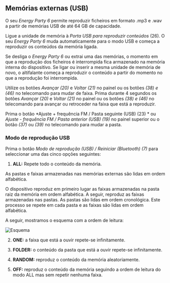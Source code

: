 
## Memórias externas (USB)

O seu *Energy Party 6* permite reproduzir ficheiros em formato .mp3 e .wav a partir de memórias USB de até 64 GB de capacidade.

Ligue a unidade de memória à *Porta USB para reproduzir conteúdos* (26). O seu *Energy Party 6* muda automaticamente para o modo USB e começa a reproduzir os conteúdos da memória ligada.

Se desliga o *Energy Party 6* ou extrai uma das memórias, o momento em que a reprodução dos ficheiros é interrompida fica armazenado na memória interna do dispositivo. Se ligar ou inserir a mesma unidade de memória de novo, o altifalante começa a reproduzir o conteúdo a partir do momento no que a reprodução foi interrompida.

Utilize os botões *Avançar (20)* e *Voltar (21)* no painel ou os botões *(38) e (46)* no telecomando para mudar de faixa. Prima durante 4 segundos os botões *Avançar (20)* e *Voltar (21)* no painel ou os botões *(38) e (46)* no telecomando para avançar ou retroceder na faixa que está a reproduzir.

Prima o botão *Ajuste + frequência FM / Pasta seguinte (USB) (23) * ou *Ajuste - frequência FM / Pasta anterior (USB) (19)* no painel superior ou o botão *(37)* ou *(39)* no telecomando para mudar a pasta.

### Modo de reprodução USB

Prima o botão *Modo de reprodução (USB) / Reiniciar (Bluetooth) (7)* para seleccionar uma das cinco opções seguintes:

1) **ALL:** Repete todo o conteúdo da memória. 

As pastas e faixas armazenadas nas memórias externas são lidas em ordem alfabética.

O dispositivo reproduz em primeiro lugar as faixas armazenadas na pasta raiz da memória em ordem alfabética. A seguir, reproduz as faixas armazenadas nas pastas. As pastas são lidas em ordem cronológica. Este processo se repete em cada pasta e as faixas são lidas em ordem alfabética.

   A seguir, mostramos o esquema com a ordem de leitura:

   ![Esquema](http://static.energysistem.com/images/manuals/42260/5492cea8f11f3.jpg)

2) **ONE:** a faixa que está a ouvir repete-se infinitamente.

3) **FOLDER:** o conteúdo da pasta que está a ouvir repete-se infinitamente.

4) **RANDOM:** reproduz o conteúdo da memória aleatoriamente. 

5) **OFF:** reproduz o conteúdo da memória seguindo a ordem de leitura do modo ALL mas sem repetir nenhuma faixa.


